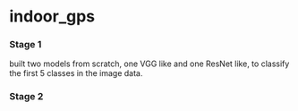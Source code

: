 # indoor_gps

### Stage 1
built two models from scratch, one VGG like and one ResNet like, to classify the first 5 classes in the image data.

### Stage 2
